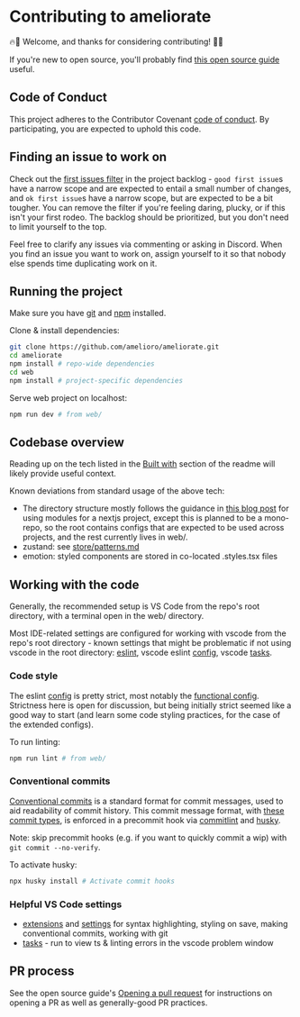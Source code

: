 # Contributing to ameliorate

🔥🙂 Welcome, and thanks for considering contributing! 🙂🔥

If you're new to open source, you'll probably find [this open source guide](https://opensource.guide/how-to-contribute) useful.

## Code of Conduct

This project adheres to the Contributor Covenant [code of conduct](https://github.com/amelioro/ameliorate/blob/main/CODE_OF_CONDUCT.md). By participating, you are expected to uphold this code.

## Finding an issue to work on

Check out the [first issues filter](https://github.com/orgs/amelioro/projects/2/views/7) in the project backlog - `good first issue`s have a narrow scope and are expected to entail a small number of changes, and `ok first issue`s have a narrow scope, but are expected to be a bit tougher. You can remove the filter if you're feeling daring, plucky, or if this isn't your first rodeo. The backlog should be prioritized, but you don't need to limit yourself to the top.

Feel free to clarify any issues via commenting or asking in Discord. When you find an issue you want to work on, assign yourself to it so that nobody else spends time duplicating work on it.

## Running the project

Make sure you have [git](https://git-scm.com/downloads) and [npm](https://docs.npmjs.com/downloading-and-installing-node-js-and-npm) installed.

Clone & install dependencies:

```bash
git clone https://github.com/amelioro/ameliorate.git
cd ameliorate
npm install # repo-wide dependencies
cd web
npm install # project-specific dependencies
```

Serve web project on localhost:

```bash
npm run dev # from web/
```

## Codebase overview

Reading up on the tech listed in the [Built with](https://github.com/amelioro/ameliorate#built-with) section of the readme will likely provide useful context.

Known deviations from standard usage of the above tech:

- The directory structure mostly follows the guidance in [this blog post](https://dev.to/vadorequest/a-2021-guide-about-structuring-your-next-js-project-in-a-flexible-and-efficient-way-472) for using modules for a nextjs project, except this is planned to be a mono-repo, so the root contains configs that are expected to be used across projects, and the rest currently lives in web/.
- zustand: see [store/patterns.md](https://github.com/amelioro/ameliorate/blob/main/web/src/modules/topic/store/patterns.md)
- emotion: styled components are stored in co-located .styles.tsx files

## Working with the code

Generally, the recommended setup is VS Code from the repo's root directory, with a terminal open in the web/ directory.

Most IDE-related settings are configured for working with vscode from the repo's root directory - known settings that might be problematic if not using vscode in the root directory: [eslint](https://github.com/amelioro/ameliorate/blob/6bd2e83b26b06f6894689ae0a10864743daed771/web/.eslintrc.json#L94), vscode eslint [config](https://github.com/amelioro/ameliorate/blob/6bd2e83b26b06f6894689ae0a10864743daed771/.vscode/settings.json#L5), vscode [tasks](https://github.com/amelioro/ameliorate/blob/main/.vscode/tasks.json).

### Code style

The eslint [config](https://github.com/amelioro/ameliorate/blob/main/web/.eslintrc.json) is pretty strict, most notably the [functional config](https://github.com/amelioro/ameliorate/blob/6bd2e83b26b06f6894689ae0a10864743daed771/web/.eslintrc.json#L42-L52). Strictness here is open for discussion, but being initially strict seemed like a good way to start (and learn some code styling practices, for the case of the extended configs).

To run linting:

```bash
npm run lint # from web/
```

### Conventional commits

[Conventional commits](https://www.conventionalcommits.org/) is a standard format for commit messages, used to aid readability of commit history. This commit message format, with [these commit types](https://github.com/amelioro/ameliorate/blob/main/commitlint.config.js), is enforced in a precommit hook via [commitlint](https://github.com/conventional-changelog/commitlint) and [husky](https://github.com/typicode/husky/).

Note: skip precommit hooks (e.g. if you want to quickly commit a wip) with `git commit --no-verify`.

To activate husky:

```bash
npx husky install # Activate commit hooks
```

### Helpful VS Code settings

- [extensions](https://github.com/amelioro/ameliorate/blob/main/.vscode/extensions.json) and [settings](https://github.com/amelioro/ameliorate/blob/main/.vscode/settings.json) for syntax highlighting, styling on save, making conventional commits, working with git
- [tasks](https://github.com/amelioro/ameliorate/blob/main/.vscode/tasks.json) - run to view ts & linting errors in the vscode problem window

## PR process

See the open source guide's [Opening a pull request](https://opensource.guide/how-to-contribute/#opening-a-pull-request) for instructions on opening a PR as well as generally-good PR practices.
